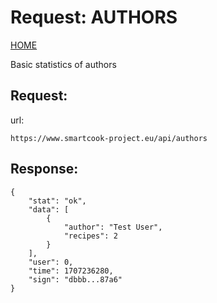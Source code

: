 # Request: AUTHORS

[HOME](README.md)

Basic statistics of authors

## Request:

url:

```
https://www.smartcook-project.eu/api/authors
```

## Response:

```
{
    "stat": "ok",
    "data": [
        {
            "author": "Test User",
            "recipes": 2
        }
    ],
    "user": 0,
    "time": 1707236280,
    "sign": "dbbb...87a6"
}
```
